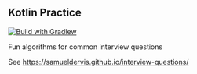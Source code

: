 ## Kotlin Practice

[![Build with Gradlew](https://github.com/samueldervis/practice2/actions/workflows/build.yml/badge.svg)](https://github.com/samueldervis/practice2/actions/workflows/build.yml)

Fun algorithms for common interview questions

See https://samueldervis.github.io/interview-questions/